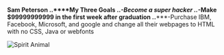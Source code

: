 **Sam Peterson
..****My Three Goals
..*****-Become a super hacker
..*****-Make $99999999999 in the first week after graduation
..*****-Purchase IBM, Facebook, Microsoft, and google and change all their webpages to HTML with no CSS, Java or webfonts

![Spirit Animal](http://vignette4.wikia.nocookie.net/nickelodeon/images/5/5e/Daggett.png/revision/latest?cb=20110612162954)